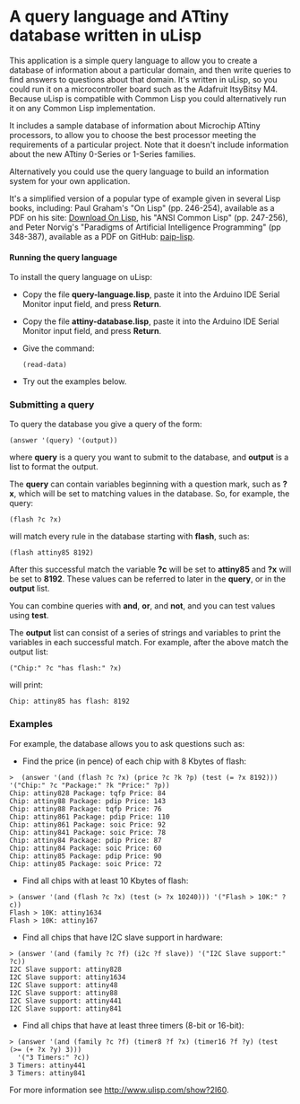 # A query language and ATtiny database written in uLisp
This application is a simple query language to allow you to create a database of information about a particular domain, and then write queries to find answers to questions about that domain. It's written in uLisp, so you could run it on a microcontroller board such as the Adafruit ItsyBitsy M4. Because uLisp is compatible with Common Lisp you could alternatively run it on any Common Lisp implementation.

It includes a sample database of information about Microchip ATtiny processors, to allow you to choose the best processor meeting the requirements of a particular project. Note that it doesn't include information about the new ATtiny 0-Series or 1-Series families.

Alternatively you could use the query language to build an information system for your own application.

It's a simplified version of a popular type of example given in several Lisp books, including: Paul Graham's "On Lisp" (pp. 246-254), available as a PDF on his site: [Download On Lisp](http://www.paulgraham.com/onlisptext.html), his "ANSI Common Lisp" (pp. 247-256), and Peter Norvig's "Paradigms of Artificial Intelligence Programming" (pp 348-387), available as a PDF on GitHub: [paip-lisp](https://github.com/norvig/paip-lisp).

#### Running the query language

To install the query language on uLisp:

* Copy the file **query-language.lisp**, paste it into the Arduino IDE Serial Monitor input field, and press **Return**.

* Copy the file **attiny-database.lisp**, paste it into the Arduino IDE Serial Monitor input field, and press **Return**.

* Give the command:

      (read-data)

* Try out the examples below.

### Submitting a query

To query the database you give a query of the form:

    (answer '(query) '(output))
    
where **query** is a query you want to submit to the database, and **output** is a list to format the output.

The **query** can contain variables beginning with a question mark, such as **?x**, which will be set to matching values in the database. So, for example, the query:

    (flash ?c ?x)

will match every rule in the database starting with **flash**, such as:

    (flash attiny85 8192)

After this successful match the variable **?c** will be set to **attiny85** and **?x** will be set to **8192**. These values can be referred to later in the **query**, or in the **output** list.

You can combine queries with **and**, **or**, and **not**, and you can test values using **test**.

The **output** list can consist of a series of strings and variables to print the variables in each successful match. For example, after the above match the output list:

    ("Chip:" ?c "has flash:" ?x)
    
will print:

    Chip: attiny85 has flash: 8192

### Examples

For example, the database allows you to ask questions such as:

* Find the price (in pence) of each chip with 8 Kbytes of flash:

````text
>  (answer '(and (flash ?c ?x) (price ?c ?k ?p) (test (= ?x 8192))) '("Chip:" ?c "Package:" ?k "Price:" ?p))
Chip: attiny828 Package: tqfp Price: 84 
Chip: attiny88 Package: pdip Price: 143 
Chip: attiny88 Package: tqfp Price: 76 
Chip: attiny861 Package: pdip Price: 110 
Chip: attiny861 Package: soic Price: 92 
Chip: attiny841 Package: soic Price: 78 
Chip: attiny84 Package: pdip Price: 87 
Chip: attiny84 Package: soic Price: 60 
Chip: attiny85 Package: pdip Price: 90 
Chip: attiny85 Package: soic Price: 72
````

* Find all chips with at least 10 Kbytes of flash:

````text
> (answer '(and (flash ?c ?x) (test (> ?x 10240))) '("Flash > 10K:" ?c))
Flash > 10K: attiny1634 
Flash > 10K: attiny167 
````

* Find all chips that have I2C slave support in hardware:

````text
> (answer '(and (family ?c ?f) (i2c ?f slave)) '("I2C Slave support:" ?c))
I2C Slave support: attiny828 
I2C Slave support: attiny1634 
I2C Slave support: attiny48 
I2C Slave support: attiny88 
I2C Slave support: attiny441 
I2C Slave support: attiny841 
````

* Find all chips that have at least three timers (8-bit or 16-bit):

````text
> (answer '(and (family ?c ?f) (timer8 ?f ?x) (timer16 ?f ?y) (test (>= (+ ?x ?y) 3)))
  '("3 Timers:" ?c))
3 Timers: attiny441 
3 Timers: attiny841 
````
For more information see http://www.ulisp.com/show?2I60.
